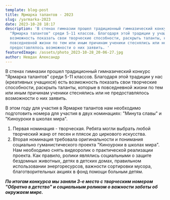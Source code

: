 ```yaml
---
template: blog-post
title: Ярмарка талантов - 2023
slug: /yarmarka-2023
date: 2023-10-28 18:17
description: 'В стенах гимназии прошел традиционный гимназический конкурс
  "Ярмарка талантов" среди 5-11 классов. Благодаря этой традиции у учащихся есть
  возможность показать свои творческие способности, раскрыть таланты, которые в
  повседневной жизни по тем или иным причинам ученики стеснялись или не
  предоставлялось возможности о них заявить. '
featuredImage: /assets/photo_2023-10-28_20-06-27.jpg
author: Невдах Александр
---
```

В стенах гимназии прошел традиционный гимназический конкурс "Ярмарка талантов" среди 5-11 классов. Благодаря этой традиции у нас (креативных учащихся) есть возможность показать свои творческие способности, раскрыть таланты, которые в повседневной жизни по тем или иным причинам ученики стеснялись или не предоставлялось возможности о них заявить.

В этом году для участия в Ярмарке талантов нам необходимо подготовить номера для участия в двух номинациях: "Минута славы" и "Киноуроки в школах мира".

1. Первая номинация - творческая. Ребята могли выбрать любой творческий жанр от песен и плясок до циркового искусства.
2. Вторая номинация требовала оригинальности и понимания социально гуманистического проекта "Киноуроки в школах мира". Нам необходимо снять видеоролик о практической реализации проекта. Как правило, ролики являлись социальными о защите бездомных животных, детях в детских домах, правильном использовании энергоресурсов, важности сортировки мусора, благотворительных акциях в фонд помощи больным детям.

***По итогам конкурса мы заняли 3-е место с творческим номером "Обратно в детство" и социальным роликом о важности заботы об окружаем мире.***
